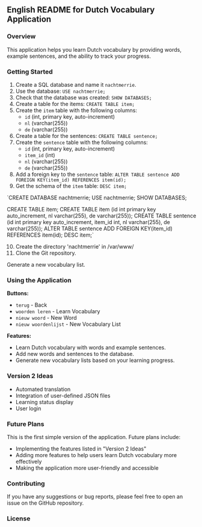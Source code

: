 ## English README for Dutch Vocabulary Application

### Overview

This application helps you learn Dutch vocabulary by providing words, example sentences, and the ability to track your progress.

### Getting Started

1. Create a SQL database and name it `nachtmerrie`.
2. Use the database: `USE nachtmerrie;`
3. Check that the database was created: `SHOW DATABASES;`
4. Create a table for the items: `CREATE TABLE item;`
5. Create the `item` table with the following columns:
    - `id` (int, primary key, auto-increment)
    - `nl` (varchar(255))
    - `de` (varchar(255))
6. Create a table for the sentences: `CREATE TABLE sentence;`
7. Create the `sentence` table with the following columns:
    - `id` (int, primary key, auto-increment)
    - `item_id` (int)
    - `nl` (varchar(255))
    - `de` (varchar(255))
8. Add a foreign key to the `sentence` table: `ALTER TABLE sentence ADD FOREIGN KEY(item_id) REFERENCES item(id);`
9. Get the schema of the `item` table: `DESC item;`

`CREATE DATABASE nachtmerrie;
USE nachtmerrie;
SHOW DATABASES;

CREATE TABLE item;
CREATE TABLE item (id int primary key auto_increment, nl varchar(255), de varchar(255));
CREATE TABLE sentence (id int primary key auto_increment, item_id int, nl varchar(255), de varchar(255));
ALTER TABLE sentence ADD FOREIGN KEY(item_id) REFERENCES item(id); 
DESC item;`

10. Create the directory 'nachtmerrie' in /var/www/
11. Clone the Git repository.

 Generate a new vocabulary list.

### Using the Application

**Buttons:**

- `terug` - Back
- `woorden leren` - Learn Vocabulary
- `nieuw woord` - New Word
- `nieuw woordenlijst` - New Vocabulary List

**Features:**

- Learn Dutch vocabulary with words and example sentences.
- Add new words and sentences to the database.
- Generate new vocabulary lists based on your learning progress.

### Version 2 Ideas

- Automated translation
- Integration of user-defined JSON files
- Learning status display
- User login

### Future Plans

This is the first simple version of the application. Future plans include:

- Implementing the features listed in "Version 2 Ideas"
- Adding more features to help users learn Dutch vocabulary more effectively
- Making the application more user-friendly and accessible

### Contributing

If you have any suggestions or bug reports, please feel free to open an issue on the GitHub repository.

### License


